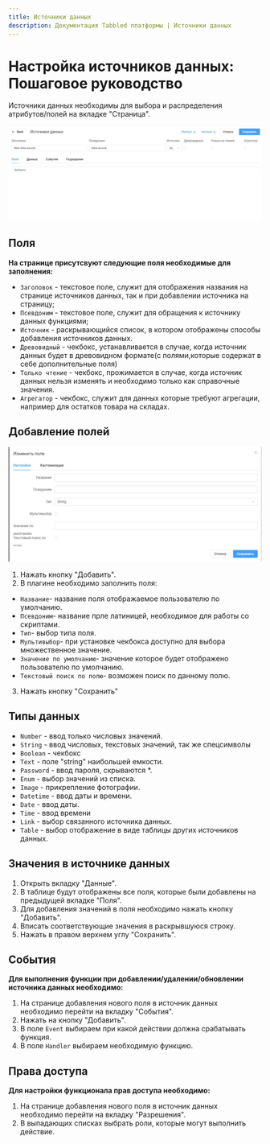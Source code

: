 ```yaml
---
title: Источники данных
description: Документация Tabbled платформы | Источники данных
---
```


# Настройка источников данных: Пошаговое руководство

Источники данных необходимы для выбора и распределения атрибутов/полей на вкладке "Страница".

![Источник данных](images/datasource1.jpg)

## Поля

**На странице присутсвуют следующие поля необходимые для заполнения:**

- `Заголовок` - текстовое поле, служит для отображения названия на странице источников данных, так и при добавлении источника на страницу;
- `Псевдоним` - текстовое поле, служит для обращения к источнику данных функциями;
- `Источник` - раскрывающийся список, в котором отображены способы добавления источников данных.
- `Древовидный` - чекбокс, устанавливается в случае, когда источник данных будет в древовидном формате(с полями,которые содержат в себе дополнительные поля)
- `Только чтение` - чекбокс, прожимается в случае, когда источник данных нельзя изменять и необходимо только как справочные значения.
- `Агрегатор` - чекбокс, служит для данных которые требуют агрегации, например для остатков товара на складах.

## Добавление полей

![Источник данных](images/datasource2.jpg)

1.  Нажать кнопку "Добавить".
2.  В плагине необходимо заполнить поля:

- `Название`- название поля отображаемое пользователю по умолчанию.
- `Псевдоним`- название прле латиницей, необходимое для работы со скриптами.
- `Тип`- выбор типа поля.
- `Мультивыбор`- при установке чекбокса доступно для выбора множественное значение.
- `Значение по умолчанию`- значение которое будет отображено пользователю по умолчанию.
- `Текстовый поиск по полю`- возможен поиск по данному полю.

3. Нажать кнопку "Сохранить"

## Типы данных

- `Number` - ввод только числовых значений.
- `String` - ввод числовых, текстовых значений, так же спецсимволы
- `Boolean` - чекбокс
- `Text` - поле "string" наибольшей емкости.
- `Password` - ввод пароля, скрываются \*.
- `Enum` - выбор значений из списка.
- `Image` - прикрепление фотографии.
- `Datetime` - ввод даты и времени.
- `Date` - ввод даты.
- `Time` - ввод времени
- `Link` - выбор связанного источника данных.
- `Table` - выбор отображение в виде таблицы других источников данных.

## Значения в источнике данных

1. Открыть вкладку "Данные".
2. В таблице будут отображены все поля, которые были добавлены на предыдущей вкладке "Поля".
3. Для добавления значений в поля необходимо нажать кнопку "Добавить".
4. Вписать соответствующие значения в раскрывшуюся строку.
5. Нажать в правом верхнем углу "Сохранить".

## События

**Для выполнения функции при добавлении/удалении/обновлении источника данных необходимо:**

1. На странице добавления нового поля в источник данных необходимо перейти на вкладку "События".
2. Нажать на кнопку "Добавить".
3. В поле `Event` выбираем при какой действии должна срабатывать функция.
4. В поле `Handler` выбираем необходимую функцию.

## Права доступа

**Для настройки функционала прав доступа необходимо:**

1. На странице добавления нового поля в источник данных необходимо перейти на вкладку "Разрешения".
2. В выпадающих списках выбрать роли, которые могут выполнить действие.
